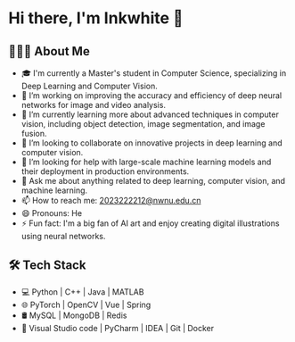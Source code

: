 # Hi there, I'm Inkwhite 👋

## 👨🏻‍💻 About Me

- 🎓 I'm currently a Master's student in Computer Science, specializing in Deep Learning and Computer Vision.
- 🔭 I’m working on improving the accuracy and efficiency of deep neural networks for image and video analysis.
- 🌱 I’m currently learning more about advanced techniques in computer vision, including object detection, image segmentation, and image fusion.
- 👯 I’m looking to collaborate on innovative projects in deep learning and computer vision.
- 🤔 I’m looking for help with large-scale machine learning models and their deployment in production environments.
- 💬 Ask me about anything related to deep learning, computer vision, and machine learning.
- 📫 How to reach me: [2023222212@nwnu.edu.cn](mailto:2023222212@nwnu.edu.cn)
- 😄 Pronouns: He
- ⚡ Fun fact: I'm a big fan of AI art and enjoy creating digital illustrations using neural networks.

## 🛠 Tech Stack

- 💻 Python | C++ | Java | MATLAB
- 🌐 PyTorch | OpenCV | Vue | Spring
- 🛢  MySQL | MongoDB | Redis
- 🔧 Visual Studio code | PyCharm | IDEA | Git | Docker
